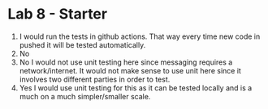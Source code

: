 # Lab 8 - Starter

1. I would run the tests in github actions. That way every time new code in pushed it will be tested automatically.
2. No
3. No I would not use unit testing here since messaging requires a network/internet. It would not make sense to use unit here since it involves two different parties in order to test.
4. Yes I would use unit testing for this as it can be tested locally and is a much on a much simpler/smaller scale.